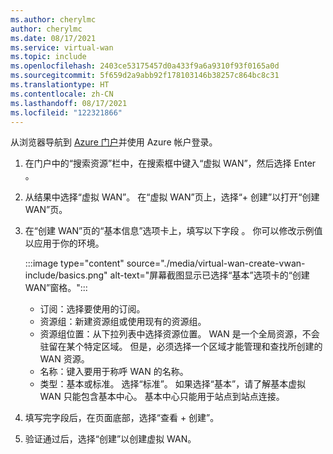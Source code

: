 ```yaml
---
ms.author: cherylmc
author: cherylmc
ms.date: 08/17/2021
ms.service: virtual-wan
ms.topic: include
ms.openlocfilehash: 2403ce53175457d0a433f9a6a9310f93f0165a0d
ms.sourcegitcommit: 5f659d2a9abb92f178103146b38257c864bc8c31
ms.translationtype: HT
ms.contentlocale: zh-CN
ms.lasthandoff: 08/17/2021
ms.locfileid: "122321866"
---
```

从浏览器导航到 [Azure 门户](https://portal.azure.com)并使用 Azure 帐户登录。

1. 在门户中的“搜索资源”栏中，在搜索框中键入“虚拟 WAN”，然后选择 Enter  。

1. 从结果中选择“虚拟 WAN”。 在“虚拟 WAN”页上，选择“+ 创建”以打开“创建 WAN”页。

1. 在“创建 WAN”页的“基本信息”选项卡上，填写以下字段 。 你可以修改示例值以应用于你的环境。

   :::image type="content" source="./media/virtual-wan-create-vwan-include/basics.png" alt-text="屏幕截图显示已选择“基本”选项卡的“创建 WAN”窗格。":::

   * 订阅：选择要使用的订阅。
   * 资源组：新建资源组或使用现有的资源组。
   * 资源组位置：从下拉列表中选择资源位置。 WAN 是一个全局资源，不会驻留在某个特定区域。 但是，必须选择一个区域才能管理和查找所创建的 WAN 资源。
   * 名称：键入要用于称呼 WAN 的名称。
   * 类型：基本或标准。 选择“标准”。 如果选择“基本”，请了解基本虚拟 WAN 只能包含基本中心。 基本中心只能用于站点到站点连接。

1. 填写完字段后，在页面底部，选择“查看 + 创建”。

1. 验证通过后，选择“创建”以创建虚拟 WAN。
